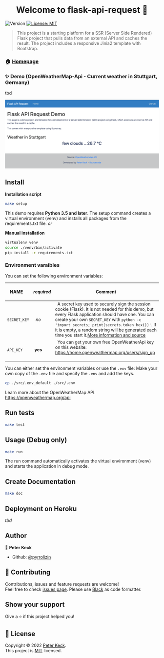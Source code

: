 <h1 align="center">Welcome to flask-api-request 👋</h1>
<p>
  <img alt="Version" src="https://img.shields.io/badge/version-0.1-blue.svg?cacheSeconds=2592000" />
  <a href="https://github.com/pyrrolizin/flask-api-request/blob/master/LICENSE" target="_blank">
    <img alt="License: MIT" src="https://img.shields.io/badge/License-MIT-green.svg" />
  </a>
</p>


>This project is a starting platform for a SSR (Server Side Rendered) Flask project that pulls data from an external API and caches the result. 
>The project includes a responsive Jinia2 template with Bootstrap.

### 🏠 [Homepage](https://github.com/pyrrolizin/flask-api-request)

### ✨ Demo (OpenWeatherMap-Api - Current weather in Stuttgart, Germany)

tbd

![screenshot of the demo application](screenshot.png)

## Install

**Installation script**

```sh
make setup
```

This demo requires **Python 3.5 and later**. The setup command creates a virtual environment (venv) and installs all packages from the requirements.txt file.
*or* 

**Manual installation**

```sh
virtualenv venv
source ./venv/bin/activate
pip install -r requirements.txt 
```


### Environment varaibles

You can set the following environment variables:

| NAME        |  *required*  |  Comment  |
| ----------- | ------------ | --------- |
| `SECRET_KEY`  |  *no*        |  A secret key used to securely sign the session cookie (Flask). It is not needed for this demo, but every Flask application should have one. You can create your own `SECRET_KEY` with `python -c 'import secrets; print(secrets.token_hex())'`. If it is empty, a random string will be generated each time you start it.[More information and source](https://flask.palletsprojects.com/en/2.0.x/config/#SECRET_KEY) |
| `API_KEY`     | **yes**      |  You can get your own free OpenWeatherApi key on this website: https://home.openweathermap.org/users/sign_up  |

You can either set the environment variables or use the `.env` file:
Make your own copy of the `.env` file and specify the `.env` and add the keys. 

```sh
cp ./src/.env_default ./src/.env
```

Learn more about the OpenWeatherMap API: https://openweathermap.org/api

## Run tests

```sh
make test
```

## Usage (Debug only)

```sh
make run
```

The run command automatically activates the virtual environment (venv) and starts the application in debug mode.

## Create Documentation

```sh
make doc
```

## Deployment on Heroku

*tbd*

## Author

👤 **Peter Keck**

* Github: [@pyrrolizin](https://github.com/pyrrolizin)

## 🤝 Contributing

Contributions, issues and feature requests are welcome!<br />Feel free to check [issues page](https://github.com/pyrrolizin/flask-api-request/issues). 
Please use [Black](https://black.readthedocs.io/) as code formatter.

## Show your support

Give a ⭐️ if this project helped you!

## 📝 License

Copyright © 2022 [Peter Keck](https://github.com/pyrrolizin).<br />
This project is [MIT](https://github.com/pyrrolizin/flask-api-request/blob/master/LICENSE) licensed.
